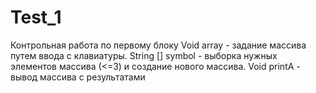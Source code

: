 # Test_1
Контрольная работа по первому блоку
Void array - задание массива путем ввода с клавиатуры. 
String [] symbol - выборка нужных элементов массива (<=3) и создание нового массива. 
Void printА - вывод массива с результатами
